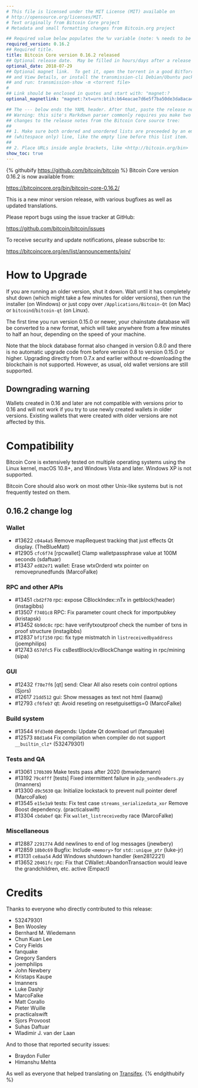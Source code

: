 ```yaml
---
# This file is licensed under the MIT License (MIT) available on
# http://opensource.org/licenses/MIT.
# Text originally from Bitcoin Core project
# Metadata and small formatting changes from Bitcoin.org project

## Required value below populates the %v variable (note: % needs to be escaped in YAML if it starts a value)
required_version: 0.16.2
## Required title.
title: Bitcoin Core version 0.16.2 released
## Optional release date.  May be filled in hours/days after a release
optional_date: 2018-07-29
## Optional magnet link.  To get it, open the torrent in a good BitTorrent client
## and View Details, or install the transmission-cli Debian/Ubuntu package
## and run: transmission-show -m <torrent file>
#
## Link should be enclosed in quotes and start with: "magnet:?
optional_magnetlink: "magnet:?xt=urn:btih:b64eacae7d6e5f7ba50de3da8aca4368c27f0823&dn=bitcoin-core-0.16.2&tr=udp%3A%2F%2Ftracker.openbittorrent.com%3A80&tr=udp%3A%2F%2Ftracker.opentrackr.org%3A1337&tr=udp%3A%2F%2Ftracker.coppersurfer.tk%3A6969&tr=udp%3A%2F%2Ftracker.leechers-paradise.org%3A6969&tr=udp%3A%2F%2Fzer0day.ch%3A1337&tr=udp%3A%2F%2Fexplodie.org%3A6969"

## The --- below ends the YAML header. After that, paste the release notes.
## Warning: this site's Markdown parser commonly requires you make two
## changes to the release notes from the Bitcoin Core source tree:
##
## 1. Make sure both ordered and unordered lists are preceeded by an empty
## (whitespace only) line, like the empty line before this list item.
##
## 2. Place URLs inside angle brackets, like <http://bitcoin.org/bin>
show_toc: true
---
```


<div class="post-content" markdown="1">


{% githubify https://github.com/bitcoin/bitcoin %}
Bitcoin Core version 0.16.2 is now available from:

  <https://bitcoincore.org/bin/bitcoin-core-0.16.2/>

This is a new minor version release, with various bugfixes
as well as updated translations.

Please report bugs using the issue tracker at GitHub:

  <https://github.com/bitcoin/bitcoin/issues>

To receive security and update notifications, please subscribe to:

  <https://bitcoincore.org/en/list/announcements/join/>

How to Upgrade
==============

If you are running an older version, shut it down. Wait until it has completely
shut down (which might take a few minutes for older versions), then run the
installer (on Windows) or just copy over `/Applications/Bitcoin-Qt` (on Mac)
or `bitcoind`/`bitcoin-qt` (on Linux).

The first time you run version 0.15.0 or newer, your chainstate database will be converted to a
new format, which will take anywhere from a few minutes to half an hour,
depending on the speed of your machine.

Note that the block database format also changed in version 0.8.0 and there is no
automatic upgrade code from before version 0.8 to version 0.15.0 or higher. Upgrading
directly from 0.7.x and earlier without re-downloading the blockchain is not supported.
However, as usual, old wallet versions are still supported.

Downgrading warning
-------------------

Wallets created in 0.16 and later are not compatible with versions prior to 0.16
and will not work if you try to use newly created wallets in older versions. Existing
wallets that were created with older versions are not affected by this.

Compatibility
==============

Bitcoin Core is extensively tested on multiple operating systems using
the Linux kernel, macOS 10.8+, and Windows Vista and later. Windows XP is not supported.

Bitcoin Core should also work on most other Unix-like systems but is not
frequently tested on them.

0.16.2 change log
------------------

### Wallet
- #13622 `c04a4a5` Remove mapRequest tracking that just effects Qt display. (TheBlueMatt)
- #12905 `cfc6f74` [rpcwallet] Clamp walletpassphrase value at 100M seconds (sdaftuar)
- #13437 `ed82e71` wallet: Erase wtxOrderd wtx pointer on removeprunedfunds (MarcoFalke)

### RPC and other APIs
- #13451 `cbd2f70` rpc: expose CBlockIndex::nTx in getblock(header) (instagibbs)
- #13507 `f7401c8` RPC: Fix parameter count check for importpubkey (kristapsk)
- #13452 `6b9dc8c` rpc: have verifytxoutproof check the number of txns in proof structure (instagibbs)
- #12837 `bf1f150` rpc: fix type mistmatch in `listreceivedbyaddress` (joemphilips)
- #12743 `657dfc5` Fix csBestBlock/cvBlockChange waiting in rpc/mining (sipa)

### GUI
- #12432 `f78e7f6` [qt] send: Clear All also resets coin control options (Sjors)
- #12617 `21dd512` gui: Show messages as text not html (laanwj)
- #12793 `cf6feb7` qt: Avoid reseting on resetguisettigs=0 (MarcoFalke)

### Build system
- #13544 `9fd3e00` depends: Update Qt download url (fanquake)
- #12573 `88d1a64` Fix compilation when compiler do not support `__builtin_clz*` (532479301)

### Tests and QA
- #13061 `170b309` Make tests pass after 2020 (bmwiedemann)
- #13192 `79c4fff` [tests] Fixed intermittent failure in `p2p_sendheaders.py` (lmanners)
- #13300 `d9c5630` qa: Initialize lockstack to prevent null pointer deref (MarcoFalke)
- #13545 `e15e3a9` tests: Fix test case `streams_serializedata_xor` Remove Boost dependency. (practicalswift)
- #13304 `cbdabef` qa: Fix `wallet_listreceivedby` race (MarcoFalke)

### Miscellaneous
- #12887 `2291774` Add newlines to end of log messages (jnewbery)
- #12859 `18b0c69` Bugfix: Include `<memory>` for `std::unique_ptr` (luke-jr)
- #13131 `ce8aa54` Add Windows shutdown handler (ken2812221)
- #13652 `20461fc` rpc: Fix that CWallet::AbandonTransaction would leave the grandchildren, etc. active (Empact)

Credits
=======

Thanks to everyone who directly contributed to this release:

- 532479301
- Ben Woosley
- Bernhard M. Wiedemann
- Chun Kuan Lee
- Cory Fields
- fanquake
- Gregory Sanders
- joemphilips
- John Newbery
- Kristaps Kaupe
- lmanners
- Luke Dashjr
- MarcoFalke
- Matt Corallo
- Pieter Wuille
- practicalswift
- Sjors Provoost
- Suhas Daftuar
- Wladimir J. van der Laan

And to those that reported security issues:

- Braydon Fuller
- Himanshu Mehta

As well as everyone that helped translating on [Transifex](https://www.transifex.com/projects/p/bitcoin/).
{% endgithubify %}

</div>
